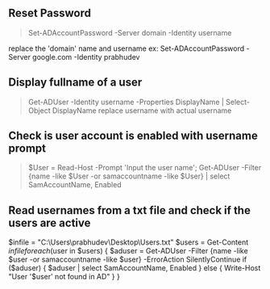 ## Reset Password
>Set-ADAccountPassword -Server domain -Identity username

replace the 'domain' name and username ex: Set-ADAccountPassword -Server google.com -Identity prabhudev

## Display fullname of a user 
>Get-ADUser -Identity username -Properties DisplayName | Select-Object DisplayName
replace username with actual username

## Check is user account is enabled with username prompt
>$User = Read-Host -Prompt 'Input the user name'; Get-ADUser -Filter {name -like $User -or samaccountname -like $User} | select SamAccountName, Enabled

## Read usernames from a txt file and check if the users are active
$infile = "C:\Users\prabhudev\Desktop\Users.txt"
$users = Get-Content $infile  
foreach ($user in $users) { 
$aduser = Get-ADUser -Filter {name -like $user -or samaccountname -like $user} -ErrorAction SilentlyContinue
if ($aduser) {
  $aduser | select SamAccountName, Enabled
} 
else { 
  Write-Host "User '$user' not found in AD"
  }
}
